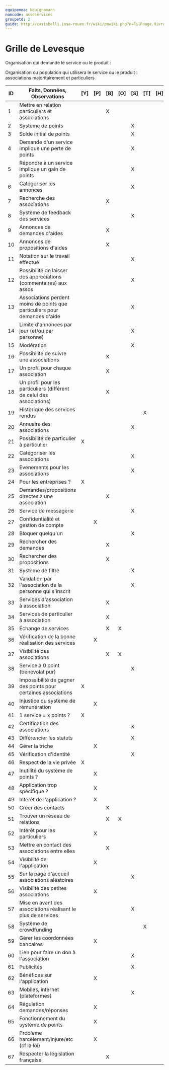 ```yaml
---
equipemoa: kouignamann
nomcode: assoservices
groupetd: 2
guide: http://casisbelli.insa-rouen.fr/wiki/pmwiki.php?n=FilRouge.HierachiserBesoins
---
```


# Grille de Levesque

Organisation qui demande le service ou le produit : 

Organisation ou population qui utilisera le service ou le produit : associations majoritairement et particuliers

| ID | Faits, Données, Observations | [Y] | [P] | [B] | [O] | [S] | [T] | [H] | [R] |
|----|------------------------------|----------|----------|--------|-------------|----------|----------|-----------|------------|
|1| Mettre en relation particuliers et associations| | | X | | | | | 35 | 				
|2|	Système de points | | | | | X | | | 64 |
|3|	Solde initial de points |	|	|	| | X | | | 65 |
|4|	Demande d'un service implique une perte de points |	|	|	| |	X	| | | 65 |
|5|	Répondre à un service implique un gain de points | | |	| |	X	| | | 65 |
|6|	Catégoriser les annonces	| | |	| |	X	| | | 37 |
|7|	Recherche des associations | | | X | | | | | 37 |				
|8|	Système de feedback des services	| | |	| |	X	| | | 44 |
|9|	Annonces de demandes d'aides | | | X | | | | | 35 |					
|10|	Annonces de propositions d'aides | | | X | | | | | 35 |	
|11|	Notation sur le travail effectué	| | |	| |	X	| | | 44 |
|12|  Possibilité de laisser des appréciations (commentaires) aux assos	| | |	| |	X	| | | 37 |
|13|	Associations perdent moins de points que particuliers pour demandes d'aide	| | |	| |	X	| | | 65 |
|14|	Limite d'annonces par jour (et/ou par personne)	| | |	| |	X	| | | 44 |
|15|	Modération	| | |	| |	X	| | | 66 |
|16|	Possibilité de suivre une associations | | | X | | | | | 37 |			
|17|	Un profil pour chaque association | | | X | | | | | 37 |				
|18|	Un profil pour les particuliers (différent de celui des associations) | | | X | | | | | 34 |				
|19|	Historique des services rendus | | |  | | | X | | 37 |		
|20|	Annuaire des associations	| | |	| |	X	| | | 37 |	
|21|	Possibilité de particulier à particulier | X | |	| |	| | | 48 |	
|22|	Catégoriser les associations	| | |	| |	X	| | | 7 |
|23|	Evenements pour les associations	| | |	| |	X	| | | 36 |
|24|	Pour les entreprises ?		| X | |	| |	| | | 46 |
|25|	Demandes/propositions directes à une association 	| | | X	| |	| | | 35 |			
|26|	Service de messagerie	| | |	| |	X	| | | 50 |
|27|	Confidentialité et gestion de compte	| | X |	| |	| | | 67 |						
|28|	Bloquer quelqu'un	| | |	| |	X	| | | 66 |
|29|	Rechercher des demandes	| | | X	| |	| | | 35 |		
|30|	Rechercher des propositions	| | | X	| |	| | | 35 |					
|31|	Système de filtre	| | |	| |	X	| | | 30/29/7 |
|32|	Validation par l'association de la personne qui s'inscrit | | |	| |	X	| | | 44 |
|33|	Services d'association à association | | | X	| |	| | | 35 |				
|34|	Services de particulier à association	| | | X	| |	| | | 35 |				
|35|	Échange de services | | | X	| X |	| | | |				
|36|	Vérification de la bonne réalisation des services| | X | | |	| | | 35 |	
|37|	Visibilité des associations | | | X	| X |	| | | |						
|38|	Service à 0 point (bénévolat pur)	| | |	| |	X	| | | 2 |
|39|	Impossibilité de gagner des points pour certaines associations 	| X | |	| | | | | 40 |
|40|	Injustice du système de rémunération		| | X |	| |	| | | 2 |
|41|	1 service = x points ?		| X | |	| |	| | | 65 |
|42|	Certification des associations		| | |	| |	X	| | | 44 |
|43|	Différencier les statuts	| | |	| |	X | | | 34 |
|44|	Gérer la triche	| | X |	| |	| | | 35 |
|45|	Vérification d'identité 	| | |	| |	X	| | | 44 |
|46|	Respect de la vie privée		| X | |	| |	| | | 27 |
|47|	Inutilité du système de points ? 	| | X |	| |	| | | 35 |					
|48|	Application trop spécifique ?			| | X |	| |	| | | 33 |	
|49|	Intérêt de l'application ?			| | X |	| |	| | | 34 |						
|50|	Créer des contacts				| | | X	| |	| | | 51 |					
|51|	Trouver un réseau de relations		| | | X	| X |	| | | |				
|52|	Intérêt pour les particuliers	| | X |	| |	| | | 34 |							
|53|	Mettre en contact des associations entre elles	| | | X	| |	| | | 51 |					
|54|	Visibilité de l'application		| | X |	| |	| | | 36 |							
|55|	Sur la page d'accueil associations aléatoires		| | |	| |	X | | | 56 |		
|56|	Visibilité des petites associations		| | X |	| |	| | | 37 |							
|57|	Mise en avant des associations réalisant le plus de services	| | |	| |	X | | | 37 |	
|58|	Système de crowdfunding						| | |	| | | X | | 60 |	
|59|	Gérer les coordonnées bancaires		| | X |	| |	| | | |					
|60|	Lien pour faire un don à l'association | | |	| |	X | | | 59 |	
|61|	Publicités| | |	| |	X | | | 62 |	
|62|	Bénéfices sur l'application		| | X |	| |	| | | |						
|63|	Mobiles, internet (plateformes)	 | | |	| |	X | | | 54 |	
|64|	Régulation demandes/réponses | | X |	| |	| | | 36 |						
|65|	Fonctionnement du système de points		| | X |	| |	| | | 2 |
|66|	Problème harcèlement/injure/etc (cf la loi)	| | X |	| |	| | | 67 |
|67|  Respecter la législation française | | | X | |	| | | 36 |
